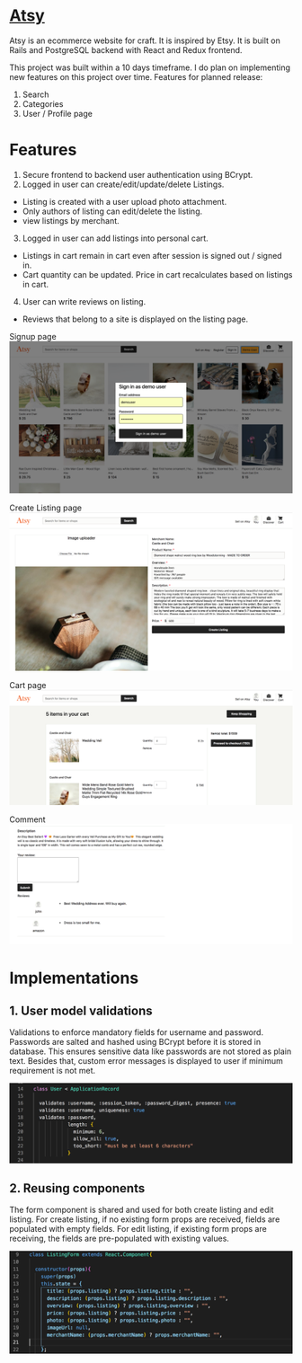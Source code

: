 # [Atsy](https://craftsy-etsy-clone.herokuapp.com/)

Atsy is an ecommerce website for craft. It is inspired by Etsy. It is built on Rails and PostgreSQL backend with React and Redux frontend.

This project was built within a 10 days timeframe. I do plan on implementing new features on this project over time. Features for planned release:
  1. Search
  2. Categories
  3. User / Profile page
  
  
# Features 

1. Secure frontend to backend user authentication using BCrypt.
2. Logged in user can create/edit/update/delete Listings.
  * Listing is created with a user upload photo attachment.
  * Only authors of listing can edit/delete the listing.
  * view listings by merchant.
3. Logged in user can add listings into personal cart. 
  * Listings in cart remain in cart even after session is signed out / signed in.
  * Cart quantity can be updated. Price in cart recalculates based on listings in cart.
4. User can write reviews on listing.
  * Reviews that belong to a site is displayed on the listing page.

Signup page
![signup](images/signup.png)


Create Listing page
![createlisting](images/create_listing.png)

Cart page
![cart](images/cart.png)

Comment
![comment](images/comment.png)

# Implementations

## 1. User model validations

Validations to enforce mandatory fields for username and password. Passwords are salted and hashed using BCrypt before it is stored in database. This ensures sensitive data like passwords are not stored as plain text. Besides that, custom error messages is displayed to user if minimum requirement is not met.

![user modal validation](images/user_model_validation.png)

## 2. Reusing components

The form component is shared and used for both create listing and edit listing. For create listing, if no existing form props are received, fields are populated with empty fields.
For edit listing, if existing form props are receiving, the fields are pre-populated with existing values.

![component reuseability](images/form_component_reuse.png)